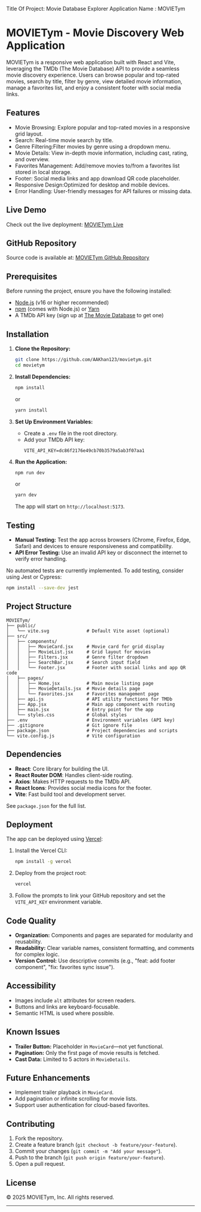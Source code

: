 
Title Of Project: Movie Database Explorer
Application Name : MOVIETym


# MOVIETym - Movie Discovery Web Application

MOVIETym is a responsive web application built with React and Vite, leveraging the TMDb (The Movie Database) API to provide a seamless movie discovery experience. Users can browse popular and top-rated movies, search by title, filter by genre, view detailed movie information, manage a favorites list, and enjoy a consistent footer with social media links.

## Features

- Movie Browsing: Explore popular and top-rated movies in a responsive grid layout.
- Search: Real-time movie search by title.
- Genre Filtering:Filter movies by genre using a dropdown menu.
- Movie Details: View in-depth movie information, including cast, rating, and overview.
- Favorites Management: Add/remove movies to/from a favorites list stored in local storage.
- Footer: Social media links and app download QR code placeholder.
- Responsive Design:Optimized for desktop and mobile devices.
- Error Handling: User-friendly messages for API failures or missing data.

## Live Demo

Check out the live deployment:  [MOVIETym Live](https://movietym.vercel.app/) <!-- Vercel  deployment link -->

## GitHub Repository

Source code is available at:  [MOVIETym GitHub Repository](https://github.com/AAKhan123/MOVIETym) <!--  GitHub repository URL -->

## Prerequisites

Before running the project, ensure you have the following installed:

- [Node.js](https://nodejs.org/) (v16 or higher recommended)
- [npm](https://www.npmjs.com/) (comes with Node.js) or [Yarn](https://yarnpkg.com/)
- A TMDb API key (sign up at [The Movie Database](https://www.themoviedb.org/) to get one)

## Installation

1. **Clone the Repository:**
   ```bash
   git clone https://github.com/AAKhan123/movietym.git
   cd movietym
   ```

2. **Install Dependencies:**
   ```bash
   npm install
   ```
   or
   ```bash
   yarn install
   ```

3. **Set Up Environment Variables:**
   - Create a `.env` file in the root directory.
   - Add your TMDb API key:
     ```
     VITE_API_KEY=dc86f2176e49cb70b3579a5ab3f07aa1
     ```

4. **Run the Application:**
   ```bash
   npm run dev
   ```
   or
   ```bash
   yarn dev
   ```
   The app will start on `http://localhost:5173`.

## Testing

- **Manual Testing:** Test the app across browsers (Chrome, Firefox, Edge, Safari) and devices to ensure responsiveness and compatibility.
- **API Error Testing:** Use an invalid API key or disconnect the internet to verify error handling.

No automated tests are currently implemented. To add testing, consider using Jest or Cypress:

```bash
npm install --save-dev jest
```

## Project Structure

```
MOVIETym/
├── public/
│   └── vite.svg              # Default Vite asset (optional)
├── src/
│   ├── components/
│   │   ├── MovieCard.jsx     # Movie card for grid display
│   │   ├── MovieList.jsx     # Grid layout for movies
│   │   ├── Filters.jsx       # Genre filter dropdown
│   │   ├── SearchBar.jsx     # Search input field
│   │   └── Footer.jsx        # Footer with social links and app QR code
│   ├── pages/
│   │   ├── Home.jsx          # Main movie listing page
│   │   ├── MovieDetails.jsx  # Movie details page
│   │   └── Favorites.jsx     # Favorites management page
│   ├── api.js                # API utility functions for TMDb
│   ├── App.jsx               # Main app component with routing
│   ├── main.jsx              # Entry point for the app
│   └── styles.css            # Global styles
├── .env                      # Environment variables (API key)
├── .gitignore                # Git ignore file
├── package.json              # Project dependencies and scripts
└── vite.config.js            # Vite configuration
```

## Dependencies

- **React**: Core library for building the UI.
- **React Router DOM**: Handles client-side routing.
- **Axios**: Makes HTTP requests to the TMDb API.
- **React Icons**: Provides social media icons for the footer.
- **Vite**: Fast build tool and development server.

See `package.json` for the full list.

## Deployment

The app can be deployed using [Vercel](https://vercel.com/):

1. Install the Vercel CLI:
   ```bash
   npm install -g vercel
   ```

2. Deploy from the project root:
   ```bash
   vercel
   ```

3. Follow the prompts to link your GitHub repository and set the `VITE_API_KEY` environment variable.

## Code Quality

- **Organization:** Components and pages are separated for modularity and reusability.
- **Readability:** Clear variable names, consistent formatting, and comments for complex logic.
- **Version Control:** Use descriptive commits (e.g., "feat: add footer component", "fix: favorites sync issue").

## Accessibility

- Images include `alt` attributes for screen readers.
- Buttons and links are keyboard-focusable.
- Semantic HTML is used where possible.

## Known Issues

- **Trailer Button:** Placeholder in `MovieCard`—not yet functional.
- **Pagination:** Only the first page of movie results is fetched.
- **Cast Data:** Limited to 5 actors in `MovieDetails`.

## Future Enhancements

- Implement trailer playback in `MovieCard`.
- Add pagination or infinite scrolling for movie lists.
- Support user authentication for cloud-based favorites.

## Contributing

1. Fork the repository.
2. Create a feature branch (`git checkout -b feature/your-feature`).
3. Commit your changes (`git commit -m "Add your message"`).
4. Push to the branch (`git push origin feature/your-feature`).
5. Open a pull request.

## License

© 2025 MOVIETym, Inc. All rights reserved.

---

